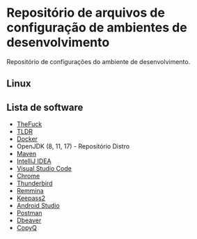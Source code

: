 # Repositório de arquivos de configuração de ambientes de desenvolvimento
Repositório de configurações do ambiente de desenvolvimento.

## Linux

## Lista de software
* [TheFuck](https://github.com/nvbn/thefuck)
* [TLDR](https://github.com/tldr-pages/tldr)
* [Docker](https://docs.docker.com/desktop/linux/install/ubuntu/)
* OpenJDK (8, 11, 17) - Repositório Distro
* [Maven](https://linuxize.com/post/how-to-install-apache-maven-on-ubuntu-20-04/)
* [IntelliJ IDEA](https://flathub.org/apps/details/com.jetbrains.IntelliJ-IDEA-Community)
* [Visual Studio Code](https://code.visualstudio.com/docs/setup/linux)
* [Chrome](https://www.google.com/intl/pt-BR/chrome/)
* [Thunderbird](https://flathub.org/apps/details/org.mozilla.Thunderbird)
* [Remmina](https://flathub.org/apps/details/org.remmina.Remmina)
* [Keepass2](https://launchpad.net/~jtaylor/+archive/ubuntu/keepass)
* [Android Studio](https://flathub.org/apps/details/com.google.AndroidStudio)
* [Postman](https://flathub.org/apps/details/com.getpostman.Postman)
* [Dbeaver](https://flathub.org/apps/details/io.dbeaver.DBeaverCommunity)
* [CopyQ](https://hluk.github.io/CopyQ/)
